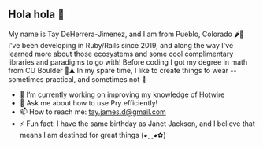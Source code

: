 ## Hola hola 👋

My name is Tay DeHerrera-Jimenez, and I am from Pueblo, Colorado 🌶️🌾 I've been developing in Ruby/Rails since 2019, and along the way I've learned more about those ecosystems and some cool complimentary libraries and paradigms to go with! Before coding I got my degree in math from CU Boulder 🐃⛰️ In my spare time, I like to create things to wear -- sometimes practical, and sometimes not 🧷

- 🔭 I’m currently working on improving my knowledge of Hotwire
- 💬 Ask me about how to use Pry efficiently!
- 📫 How to reach me: tay.james.d@gmail.com
- ⚡ Fun fact: I have the same birthday as Janet Jackson, and I believe that means I am destined for great things (◕‿◕✿)

<!--
**tayjames/tayjames** is a ✨ _special_ ✨ repository because its `README.md` (this file) appears on your GitHub profile.

Here are some ideas to get you started:

- 🔭 I’m currently working on ...
- 🌱 I’m currently learning ...
- 👯 I’m looking to collaborate on ...
- 🤔 I’m looking for help with ...
- 💬 Ask me about ...
- 📫 How to reach me: ...
- 😄 Pronouns: ...
- ⚡ Fun fact: ...
-->
